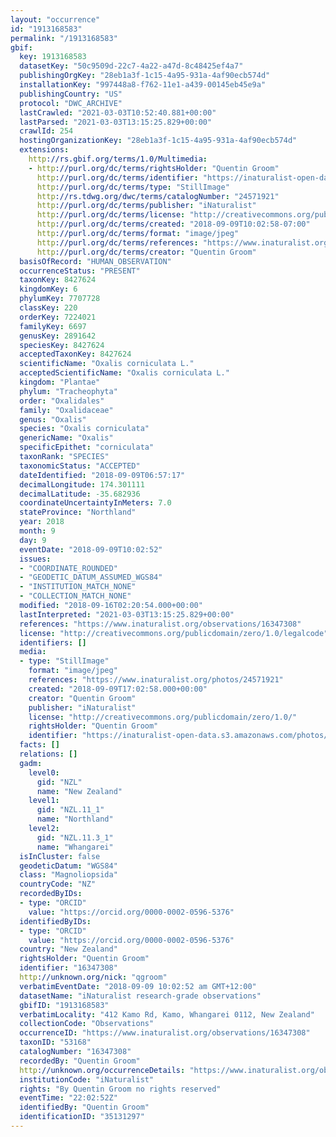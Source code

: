 ```yaml
---
layout: "occurrence"
id: "1913168583"
permalink: "/1913168583"
gbif:
  key: 1913168583
  datasetKey: "50c9509d-22c7-4a22-a47d-8c48425ef4a7"
  publishingOrgKey: "28eb1a3f-1c15-4a95-931a-4af90ecb574d"
  installationKey: "997448a8-f762-11e1-a439-00145eb45e9a"
  publishingCountry: "US"
  protocol: "DWC_ARCHIVE"
  lastCrawled: "2021-03-03T10:52:40.881+00:00"
  lastParsed: "2021-03-03T13:15:25.829+00:00"
  crawlId: 254
  hostingOrganizationKey: "28eb1a3f-1c15-4a95-931a-4af90ecb574d"
  extensions:
    http://rs.gbif.org/terms/1.0/Multimedia:
    - http://purl.org/dc/terms/rightsHolder: "Quentin Groom"
      http://purl.org/dc/terms/identifier: "https://inaturalist-open-data.s3.amazonaws.com/photos/24571921/original.jpeg?1536476241"
      http://purl.org/dc/terms/type: "StillImage"
      http://rs.tdwg.org/dwc/terms/catalogNumber: "24571921"
      http://purl.org/dc/terms/publisher: "iNaturalist"
      http://purl.org/dc/terms/license: "http://creativecommons.org/publicdomain/zero/1.0/"
      http://purl.org/dc/terms/created: "2018-09-09T10:02:58-07:00"
      http://purl.org/dc/terms/format: "image/jpeg"
      http://purl.org/dc/terms/references: "https://www.inaturalist.org/photos/24571921"
      http://purl.org/dc/terms/creator: "Quentin Groom"
  basisOfRecord: "HUMAN_OBSERVATION"
  occurrenceStatus: "PRESENT"
  taxonKey: 8427624
  kingdomKey: 6
  phylumKey: 7707728
  classKey: 220
  orderKey: 7224021
  familyKey: 6697
  genusKey: 2891642
  speciesKey: 8427624
  acceptedTaxonKey: 8427624
  scientificName: "Oxalis corniculata L."
  acceptedScientificName: "Oxalis corniculata L."
  kingdom: "Plantae"
  phylum: "Tracheophyta"
  order: "Oxalidales"
  family: "Oxalidaceae"
  genus: "Oxalis"
  species: "Oxalis corniculata"
  genericName: "Oxalis"
  specificEpithet: "corniculata"
  taxonRank: "SPECIES"
  taxonomicStatus: "ACCEPTED"
  dateIdentified: "2018-09-09T06:57:17"
  decimalLongitude: 174.301111
  decimalLatitude: -35.682936
  coordinateUncertaintyInMeters: 7.0
  stateProvince: "Northland"
  year: 2018
  month: 9
  day: 9
  eventDate: "2018-09-09T10:02:52"
  issues:
  - "COORDINATE_ROUNDED"
  - "GEODETIC_DATUM_ASSUMED_WGS84"
  - "INSTITUTION_MATCH_NONE"
  - "COLLECTION_MATCH_NONE"
  modified: "2018-09-16T02:20:54.000+00:00"
  lastInterpreted: "2021-03-03T13:15:25.829+00:00"
  references: "https://www.inaturalist.org/observations/16347308"
  license: "http://creativecommons.org/publicdomain/zero/1.0/legalcode"
  identifiers: []
  media:
  - type: "StillImage"
    format: "image/jpeg"
    references: "https://www.inaturalist.org/photos/24571921"
    created: "2018-09-09T17:02:58.000+00:00"
    creator: "Quentin Groom"
    publisher: "iNaturalist"
    license: "http://creativecommons.org/publicdomain/zero/1.0/"
    rightsHolder: "Quentin Groom"
    identifier: "https://inaturalist-open-data.s3.amazonaws.com/photos/24571921/original.jpeg?1536476241"
  facts: []
  relations: []
  gadm:
    level0:
      gid: "NZL"
      name: "New Zealand"
    level1:
      gid: "NZL.11_1"
      name: "Northland"
    level2:
      gid: "NZL.11.3_1"
      name: "Whangarei"
  isInCluster: false
  geodeticDatum: "WGS84"
  class: "Magnoliopsida"
  countryCode: "NZ"
  recordedByIDs:
  - type: "ORCID"
    value: "https://orcid.org/0000-0002-0596-5376"
  identifiedByIDs:
  - type: "ORCID"
    value: "https://orcid.org/0000-0002-0596-5376"
  country: "New Zealand"
  rightsHolder: "Quentin Groom"
  identifier: "16347308"
  http://unknown.org/nick: "qgroom"
  verbatimEventDate: "2018-09-09 10:02:52 am GMT+12:00"
  datasetName: "iNaturalist research-grade observations"
  gbifID: "1913168583"
  verbatimLocality: "412 Kamo Rd, Kamo, Whangarei 0112, New Zealand"
  collectionCode: "Observations"
  occurrenceID: "https://www.inaturalist.org/observations/16347308"
  taxonID: "53168"
  catalogNumber: "16347308"
  recordedBy: "Quentin Groom"
  http://unknown.org/occurrenceDetails: "https://www.inaturalist.org/observations/16347308"
  institutionCode: "iNaturalist"
  rights: "By Quentin Groom no rights reserved"
  eventTime: "22:02:52Z"
  identifiedBy: "Quentin Groom"
  identificationID: "35131297"
---
```

